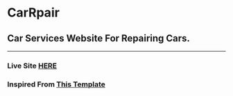 # CarRpair
## Car Services Website For Repairing Cars.
---
### Live Site [HERE](https://zaher-aa.github.io/CarRepair)
### Inspired From [This Template](https://mohamedate.github.io/car-template/)

